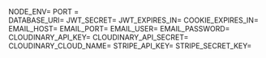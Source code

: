 NODE_ENV= 
PORT =  
DATABASE_URI=
JWT_SECRET=
JWT_EXPIRES_IN= 
COOKIE_EXPIRES_IN=
EMAIL_HOST=
EMAIL_PORT=
EMAIL_USER=
EMAIL_PASSWORD=
CLOUDINARY_API_KEY=
CLOUDINARY_API_SECRET=
CLOUDINARY_CLOUD_NAME=
STRIPE_API_KEY=
STRIPE_SECRET_KEY=

<!-- Environment variables you need to run this project  -->